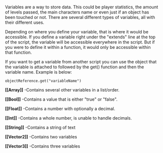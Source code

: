 Variables are a way to store data. This could be player statistics, the amount of levels passed, the main characters name or even just if an object has been touched or not. There are several different types of variables, all with their different uses.

Depending on where you define your variable, that is where it would be accessible. If you define a variable right under the "extends" line at the top of the script, the variable will be accessible everywhere in the script. But if you were to define it within a function, it would only be accessible within that function.

If you want to get a variable from another script you can use the object that the variable is attached to followed by the get() function and then the variable name. Example is below:
```
objectReference.get("variableName")
```

**[[Array]]**
-Contains several other variables in a list/order.

**[[Bool]]**
-Contains a value that is either "true" or "false".

**[[Float]]**
-Contains a number with optionally a decimal.

**[[Int]]**
-Contains a whole number, is unable to handle decimals.

**[[String]]**
-Contains a string of text

**[[Vector2]]**
-Contains two variables

**[[Vector3]]**
-Contains three variables